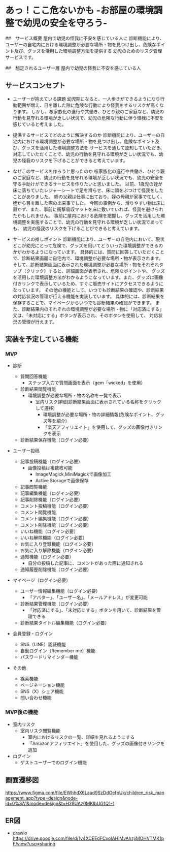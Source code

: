 # あっ！ここ危ないかも -お部屋の環境調整で幼児の安全を守ろう-

##　サービス概要
屋内で幼児の怪我に不安を感じている人に
診断機能により、ユーザーの自宅内における環境調整が必要な場所・物を見つけ出し、危険なポイント及び、グッズを活用した環境調整方法を提供する
幼児のためのリスク管理サービスです。

##　想定されるユーザー層
屋内で幼児の怪我に不安を感じている人

## サービスコンセプト
- ユーザーが抱えている課題
幼児期になると、一人歩きができるようになり行動範囲が増え、目を離した隙に危険な行動により怪我をするリスクが高くなります。
しかし、核家族化の進行や共働き、ひとり親のご家庭など、幼児の行動を見守れる環境が乏しい状況で、幼児の危険な行動に伴う怪我に不安を感じていると考えました。

- 提供するサービスでどのように解決するのか
診断機能により、ユーザーの自宅内における環境調整が必要な場所・物を見つけ出し、危険なポイント及び、グッズを活用した環境調整方法を
サービスを通して認知していただき、対応していただくことで、幼児の行動を見守れる環境が乏しい状況でも、幼児の怪我のリスクを下げることができると考えています。

- なぜこのサービスを作ろうと思ったのか
核家族化の進行や共働き、ひとり親のご家庭など、幼児の行動を見守れる環境が乏しい状況でも、幼児の安全を守る手助けができるサービスを作りたいと思いました。
以前、1歳児の姪が床に落ちていたレジャーシートで足を滑らせ、床に頭をぶつけて怪我をしたことがありました。
姪の父親は仕事に出ており、姪の母親が家事で忙しく、姪から目を離した際の出来事でした。
今回の事例から、滑りやすい物は床に置かず、また、事前に衝撃吸収マットを床に敷いていれば、怪我を避けられたかもしれません。
事前に屋内における危険を把握し、グッズを活用した環境調整を実施することで、幼児の行動を見守れる環境が乏しい状況であっても、
幼児の怪我のリスクを下げることができると考えています。

- サービスの推しポイント
診断機能により、ユーザーの自宅内において、現状どこが幼児にとって危険で、グッズを用いてどういった環境調整ができるのかがわかるようになっています。
具体的には、質問に回答していただくことで、診断結果画面に自宅内で、環境調整が必要な場所・物が表示されます。
そして、診断結果画面に表示された環境調整が必要な場所・物をそれぞれタップ（クリック）すると、詳細画面が表示され、危険なポイントや、
グッズを活用した環境調整方法がわかるようになっています。また、グッズは画像付きリンクで表示しているため、すぐに販売サイトにアクセスできるようになっています。
その他の機能として、いつでも診断結果の確認や、診断結果の対応状況の管理が行える機能を実装しています。
具体的には、診断結果を保存することで、マイページからいつでも診断結果の確認ができます。
また、診断結果内のそれぞれの環境調整が必要な場所・物に「対応済にする」又は、「未対応にする」ボタンが表示され、そのボタンを使用して、
対応状況の管理が行えます。

## 実装を予定している機能
### MVP
- 診断
  - 質問回答機能
    - ステップ入力で質問画面を表示（gem「wicked」を使用）
  - 診断結果閲覧機能
    - 環境調整が必要な場所・物の名称を一覧で表示
      - 室内リスク詳細(診断結果画面に表示されている名称をクリックして遷移)
        - 環境調整が必要な場所・物の詳細情報(危険なポイント、グッズ等を紹介)
        - 「楽天アフィリエイト」を使用して、グッズの画像付きリンクを表示
  - 診断結果保存機能（ログイン必要）

- ユーザー投稿
  - 記事投稿機能（ログイン必要）
    - 画像投稿は複数枚可能
      - ImageMagick,MiniMagickで画像加工
      - Active Storageで画像保存
  - 記事閲覧機能
  - 記事編集機能（ログイン必要）
  - 記事削除機能（ログイン必要）
  - コメント投稿機能（ログイン必要）
  - コメント閲覧機能
  - コメント編集機能（ログイン必要）
  - コメント削除機能（ログイン必要）
  - いいね機能（ログイン必要）
  - いいね解除機能（ログイン必要）
  - お気に入り登録機能（ログイン必要）
  - お気に入り解除機能（ログイン必要）
  - 通知機能（ログイン必要）
    - 自分の投稿した記事に、コメントがあった際に通知される
  - 通知履歴削除機能（ログイン必要）

- マイページ（ログイン必要）
  - ユーザー情報編集機能（ログイン必要）
    - 「アバター」、「ユーザー名」、「メールアドレス」が変更可能
  - 診断結果管理機能（ログイン必要）
    - 「対応済にする」、「未対応にする」ボタンを用いて、診断結果を管理できる
  - 診断結果タイトル編集機能（ログイン必要）

- 会員登録・ログイン
  - SNS（LINE）認証機能
  - 自動ログイン（Remember me）機能
  - パスワードリマインダー機能

- その他
  - 検索機能
  - ページネーション機能
  - SNS（X）シェア機能
  - 問い合わせ機能

### MVP後の機能
- 室内リスク
  - 室内リスク閲覧機能
    - 室内におけるリスクの一覧、詳細を見れるようにする
    - 「Amazonアフィリエイト」を使用した、グッズの画像付きリンクを追加
- ログイン
  - ゲストユーザーでのログイン機能

## 画面遷移図
https://www.figma.com/file/EWhhdX6Laad9SzDdOefpUk/children_risk_management_app?type=design&node-id=0%3A1&mode=design&t=H28UAz0MKIbUG1Q1-1

## ER図
- drawio
https://drive.google.com/file/d/1v4XCEEdFCvoIAHlMvAhzjiMOHVTMK1pF/view?usp=sharing

